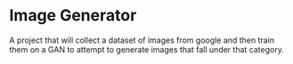 # Image Generator

A project that will collect a dataset of images from google and then train them on a GAN to attempt to generate images that fall under that category.
